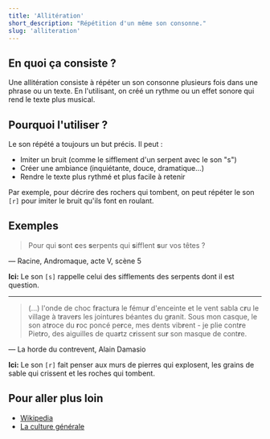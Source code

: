 ```yaml
---
title: 'Allitération'
short_description: "Répétition d'un même son consonne."
slug: 'alliteration'
---
```


## En quoi ça consiste ?

Une allitération consiste à répéter un son consonne plusieurs fois dans une phrase ou un texte.
En l'utilisant, on créé un rythme ou un effet sonore qui rend le texte plus musical.

## Pourquoi l'utiliser ?

Le son répété a toujours un but précis. Il peut :

- Imiter un bruit (comme le sifflement d'un serpent avec le son "s")
- Créer une ambiance (inquiétante, douce, dramatique...)
- Rendre le texte plus rythmé et plus facile à retenir

Par exemple, pour décrire des rochers qui tombent, on peut répéter le son `[r]` pour imiter
le bruit qu'ils font en roulant.

## Exemples

> Pour qui **s**ont **c**es **s**erpents qui **s**ifflent **s**ur vos têtes ?

— Racine, Andromaque, acte V, scène 5

**Ici:** Le son `[s]` rappelle celui des sifflements des serpents dont il est question.

---

> (...) l'onde de choc f**r**actu**r**a le fému**r** d'enceinte et le vent sabla
> c**r**u le village à t**r**ave**r**s les jointu**r**es béantes du g**r**anit.
> Sous mon casque, le son at**r**oce du **r**oc poncé pe**r**ce, mes dents vib**r**ent - je plie cont**r**e Piet**r**o,
> des aiguilles de qua**r**tz c**r**issent su**r** son masque de cont**r**e.

— La horde du contrevent, Alain Damasio

**Ici:** Le son `[r]` fait penser aux murs de pierres qui explosent, les grains de sable qui crissent et les roches qui tombent.

## Pour aller plus loin

- [Wikipedia](https://fr.wikipedia.org/wiki/Allitération)
- [La culture générale](https://www.laculturegenerale.com/alliteration-definition-exemples/)
